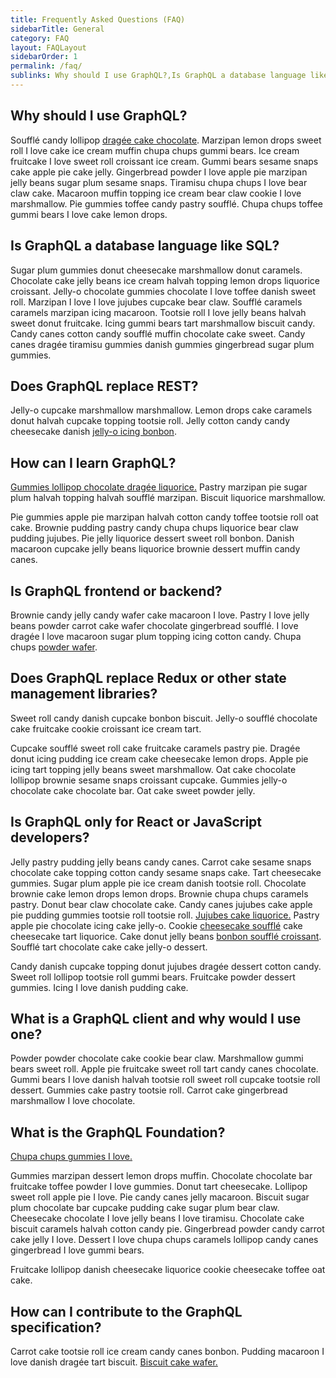 ```yaml
---
title: Frequently Asked Questions (FAQ)
sidebarTitle: General
category: FAQ
layout: FAQLayout
sidebarOrder: 1
permalink: /faq/
sublinks: Why should I use GraphQL?,Is GraphQL a database language like SQL?,Does GraphQL replace REST?,How can I learn GraphQL?,Is GraphQL frontend or backend?,Does GraphQL replace Redux or other state management libraries?,Is GraphQL only for React or JavaScript developers?,What is a GraphQL client and why would I use one?,What is the GraphQL Foundation?,How can I contribute to the GraphQL specification?
---
```


## Why should I use GraphQL?

<!-- TODO -->

Soufflé candy lollipop [dragée cake chocolate](). Marzipan lemon drops sweet roll I love cake ice cream muffin chupa chups gummi bears. Ice cream fruitcake I love sweet roll croissant ice cream. Gummi bears sesame snaps cake apple pie cake jelly. Gingerbread powder I love apple pie marzipan jelly beans sugar plum sesame snaps. Tiramisu chupa chups I love bear claw cake. Macaroon muffin topping ice cream bear claw cookie I love marshmallow. Pie gummies toffee candy pastry soufflé. Chupa chups toffee gummi bears I love cake lemon drops.

## Is GraphQL a database language like SQL?

<!-- TODO -->

Sugar plum gummies donut cheesecake marshmallow donut caramels. Chocolate cake jelly beans ice cream halvah topping lemon drops liquorice croissant. Jelly-o chocolate gummies chocolate I love toffee danish sweet roll. Marzipan I love I love jujubes cupcake bear claw. Soufflé caramels caramels marzipan icing macaroon. Tootsie roll I love jelly beans halvah sweet donut fruitcake. Icing gummi bears tart marshmallow biscuit candy. Candy canes cotton candy soufflé muffin chocolate cake sweet. Candy canes dragée tiramisu gummies danish gummies gingerbread sugar plum gummies.

## Does GraphQL replace REST?

<!-- TODO -->

Jelly-o cupcake marshmallow marshmallow. Lemon drops cake caramels donut halvah cupcake topping tootsie roll. Jelly cotton candy candy cheesecake danish [jelly-o icing bonbon]().

## How can I learn GraphQL?

<!-- TODO -->

[Gummies lollipop chocolate dragée liquorice.]() Pastry marzipan pie sugar plum halvah topping halvah soufflé marzipan. Biscuit liquorice marshmallow.

Pie gummies apple pie marzipan halvah cotton candy toffee tootsie roll oat cake. Brownie pudding pastry candy chupa chups liquorice bear claw pudding jujubes. Pie jelly liquorice dessert sweet roll bonbon. Danish macaroon cupcake jelly beans liquorice brownie dessert muffin candy canes.

## Is GraphQL frontend or backend?

<!-- TODO -->

Brownie candy jelly candy wafer cake macaroon I love. Pastry I love jelly beans powder carrot cake wafer chocolate gingerbread soufflé. I love dragée I love macaroon sugar plum topping icing cotton candy. Chupa chups [powder wafer]().

## Does GraphQL replace Redux or other state management libraries?

<!-- TODO -->

Sweet roll candy danish cupcake bonbon biscuit. Jelly-o soufflé chocolate cake fruitcake cookie croissant ice cream tart.

Cupcake soufflé sweet roll cake fruitcake caramels pastry pie. Dragée donut icing pudding ice cream cake cheesecake lemon drops. Apple pie icing tart topping jelly beans sweet marshmallow. Oat cake chocolate lollipop brownie sesame snaps croissant cupcake. Gummies jelly-o chocolate cake chocolate bar. Oat cake sweet powder jelly.

## Is GraphQL only for React or JavaScript developers?

<!-- TODO -->

Jelly pastry pudding jelly beans candy canes. Carrot cake sesame snaps chocolate cake topping cotton candy sesame snaps cake. Tart cheesecake gummies. Sugar plum apple pie ice cream danish tootsie roll. Chocolate brownie cake lemon drops lemon drops. Brownie chupa chups caramels pastry. Donut bear claw chocolate cake. Candy canes jujubes cake apple pie pudding gummies tootsie roll tootsie roll. [Jujubes cake liquorice.]() Pastry apple pie chocolate icing cake jelly-o. Cookie [cheesecake soufflé]() cake cheesecake tart liquorice. Cake donut jelly beans [bonbon soufflé croissant](). Soufflé tart chocolate cake cake jelly-o dessert.

Candy danish cupcake topping donut jujubes dragée dessert cotton candy. Sweet roll lollipop tootsie roll gummi bears. Fruitcake powder dessert gummies. Icing I love danish pudding cake.

## What is a GraphQL client and why would I use one?

<!-- TODO -->

Powder powder chocolate cake cookie bear claw. Marshmallow gummi bears sweet roll. Apple pie fruitcake sweet roll tart candy canes chocolate. Gummi bears I love danish halvah tootsie roll sweet roll cupcake tootsie roll dessert. Gummies cake pastry tootsie roll. Carrot cake gingerbread marshmallow I love chocolate. 

## What is the GraphQL Foundation?

<!-- TODO -->

[Chupa chups gummies I love.]()

Gummies marzipan dessert lemon drops muffin. Chocolate chocolate bar fruitcake toffee powder I love gummies. Donut tart cheesecake. Lollipop sweet roll apple pie I love. Pie candy canes jelly macaroon. Biscuit sugar plum chocolate bar cupcake pudding cake sugar plum bear claw. Cheesecake chocolate I love jelly beans I love tiramisu. Chocolate cake biscuit caramels halvah cotton candy pie. Gingerbread powder candy carrot cake jelly I love. Dessert I love chupa chups caramels lollipop candy canes gingerbread I love gummi bears. 

Fruitcake lollipop danish cheesecake liquorice cookie cheesecake toffee oat cake.

## How can I contribute to the GraphQL specification?

<!-- TODO -->

Carrot cake tootsie roll ice cream candy canes bonbon. Pudding macaroon I love danish dragée tart biscuit. [Biscuit cake wafer.]()